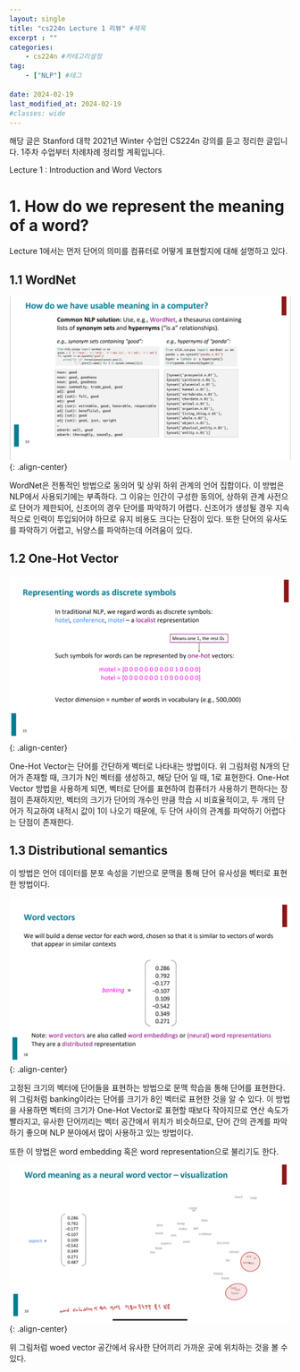 ```yaml
---
layout: single
title: "cs224n Lecture 1 리뷰" #제목
excerpt : ""
categories: 
    - cs224n #카테고리설정
tag: 
    - ["NLP"] #테그

date: 2024-02-19
last_modified_at: 2024-02-19
#classes: wide    
---
```


해당 글은 Stanford 대학 2021년 Winter 수업인 CS224n 강의를 듣고 정리한 글입니다. 1주차 수업부터 차례차례 정리할 계획입니다.


Lecture 1 : Introduction and Word Vectors


# 1. How do we represent the meaning of a word?

Lecture 1에서는 먼저 단어의 의미를 컴퓨터로 어떻게 표현할지에 대해 설명하고 있다.

## 1.1 WordNet

![WordNet](/assets/images/cs224n/cs224n-1.png){: .align-center}

WordNet은 전통적인 방법으로 동의어 및 상위 하위 관계의 언어 집합이다. 이 방법은 NLP에서 사용되기에는 부족하다. 그 이유는 인간이 구성한 동의어, 상하위 관계 사전으로 단어가 제한되어, 신조어의 경우 단어를 파악하기 어렵다. 신조어가 생성될 경우 지속적으로 인력이 투입되어야 하므로 유지 비용도 크다는 단점이 있다. 또한 단어의 유사도를 파악하기 어렵고, 뉘양스를 파악하는데 어려움이 있다.

## 1.2 One-Hot Vector

![one-hot](/assets/images/cs224n/cs224n-2.png){: .align-center}

One-Hot Vector는 단어를 간단하게 벡터로 나타내는 방법이다. 위 그림처럼 N개의 단어가 존재할 때, 크기가 N인 벡터를 생성하고, 해당 단어 일 때, 1로 표현한다. One-Hot Vector 방법을 사용하게 되면, 벡터로 단어를 표현하여 컴퓨터가 사용하기 편하다는 장점이 존재하지만, 벡터의 크기가 단어의 개수인 만큼 학습 시 비효율적이고, 두 개의 단어가 직교하여 내적시 값이 1이 나오기 때문에, 두 단어 사이의 관계를 파악하기 어렵다는 단점이 존재한다.

## 1.3 Distributional semantics

이 방법은 언어 데이터를 분포 속성을 기반으로 문맥을 통해 단어 유사성을 벡터로 표현한 방법이다. 

![](/assets/images/cs224n/cs224n-3.png){: .align-center}

고정된 크기의 벡터에 단어들을 표현하는 방법으로 문맥 학습을 통해 단어를 표현한다. 위 그림처럼 banking이라는 단어를 크기가 8인 벡터로 표현한 것을 알 수 있다. 이 방법을 사용하면 벡터의 크기가 One-Hot Vector로 표현할 때보다 작아지므로 연산 속도가 빨라지고, 유사한 단어끼리는 벡터 공간에서 위치가 비슷하므로, 단어 간의 관계를 파악하기 좋으며 NLP 분야에서 많이 사용하고 있는 방법이다.

또한 이 방법은 word embedding 혹은 word representation으로 불리기도 한다.

![](/assets/images/cs224n/cs224n-4.jpg){: .align-center}

위 그림처럼 woed vector 공간에서 유사한 단어끼리 가까운 곳에 위치하는 것을 볼 수 있다.